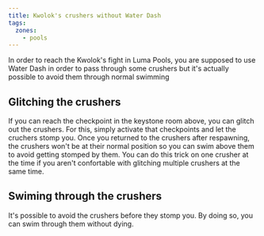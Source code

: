 ```yaml
---
title: Kwolok's crushers without Water Dash
tags:
  zones:
    - pools
---
```


In order to reach the Kwolok's fight in Luma Pools, you are supposed to use Water Dash in order to pass through some crushers but it's actually possible to avoid them through normal swimming

## Glitching the crushers

If you can reach the checkpoint in the keystone room above, you can glitch out the crushers. For this, simply activate that checkpoints and let the cruchers stomp you. Once you returned to the crushers after respawning, the crushers won't be at their normal position so you can swim above them to avoid getting stomped by them. You can do this trick on one crusher at the time if you aren't confortable with glitching multiple crushers at the same time.

<youtube-video id="9ku72WWaOCA"></youtube-video>

## Swiming through the crushers

It's possible to avoid the crushers before they stomp you. By doing so, you can swim through them without dying.

<youtube-video id="GyNdZbLVsmU"></youtube-video>